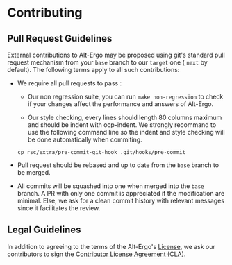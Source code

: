 # Contributing

## Pull Request Guidelines

External contributions to Alt-Ergo may be proposed using git's standard pull request mechanism from your `base` branch to our `target` one ( `next` by default).
The following terms apply to all such contributions:

* We require all pull requests to pass :

	* Our non regression suite, you can run `make non-regression` to check if your changes affect the performance and answers of Alt-Ergo.

	* Our style checking, every lines should length 80 columns maximum and should be indent with ocp-indent.
	  We strongly recommand to use the following command line so the indent and style checking will be done automatically when commiting.

	```cp rsc/extra/pre-commit-git-hook .git/hooks/pre-commit```

* Pull request should be rebased and up to date from the `base` branch to be merged.

* All commits will be squashed into one when merged into the `base` branch. A PR with only one commit is appreciated if the modification are minimal. Else, we ask for a clean commit history with relevant messages since it facilitates the review.

## Legal Guidelines

In addition to agreeing to the terms of the Alt-Ergo's [License], we ask our contributors to sign the [Contributor License Agreement (CLA)].

[License]: ../About/license.md
[Contributor License Agreement (CLA)]: https://www.ocamlpro.com/files/CLA-OCamlPro-corporate.txt